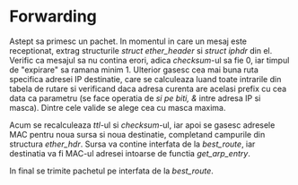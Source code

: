 # Forwarding

Astept sa primesc un pachet. In momentul in care un mesaj este receptionat, extrag
structurile *struct ether_header* si *struct iphdr* din el. Verific ca mesajul sa
nu contina erori, adica *checksum*-ul sa fie 0, iar timpul de "expirare" sa ramana
minim 1. Ulterior gasesc cea mai buna ruta specifica adresei IP destinatie,
care se calculeaza luand toate intrarile din tabela de rutare si verificand
daca adresa curenta are acelasi prefix cu cea data ca parametru (se face operatia
de *si pe biti, &* intre adresa IP si masca). Dintre cele valide se alege cea
cu masca maxima.

Acum se recalculeaza *ttl*-ul si *checksum*-ul, iar apoi se gasesc adresele MAC
pentru noua sursa si noua destinatie, completand campurile din structura *ether_hdr*.
Sursa va contine interfata de la *best_route*, iar destinatia va fi MAC-ul adresei
intoarse de functia *get_arp_entry*. 

In final se trimite pachetul pe interfata de la *best_route*.
